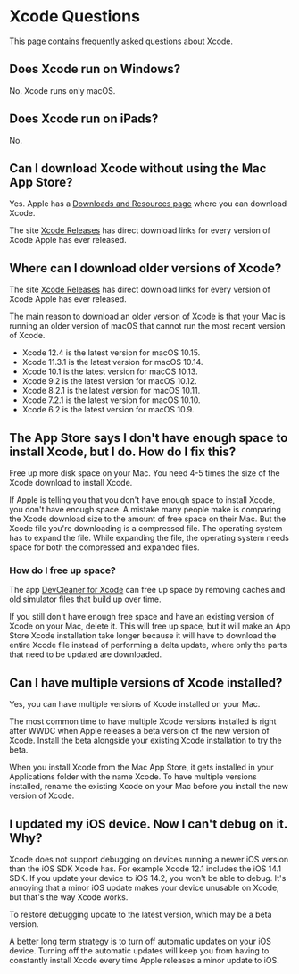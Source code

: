 # Xcode Questions

This page contains frequently asked questions about Xcode.

## Does Xcode run on Windows?

No. Xcode runs only macOS.

## Does Xcode run on iPads?

No.

## Can I download Xcode without using the Mac App Store?

Yes. Apple has a [Downloads and Resources page](https://developer.apple.com/xcode/resources/) where you can download Xcode.

The site [Xcode Releases](https://xcodereleases.com) has direct download links for every version of Xcode Apple has ever released.

## Where can I download older versions of Xcode?

The site [Xcode Releases](https://xcodereleases.com) has direct download links for every version of Xcode Apple has ever released.

The main reason to download an older version of Xcode is that your Mac is running an older version of macOS that cannot run the most recent version of Xcode.

* Xcode 12.4 is the latest version for macOS 10.15.
* Xcode 11.3.1 is the latest version for macOS 10.14.
* Xcode 10.1 is the latest version for macOS 10.13.
* Xcode 9.2 is the latest version for macOS 10.12.
* Xcode 8.2.1 is the latest version for macOS 10.11.
* Xcode 7.2.1 is the latest version for macOS 10.10.
* Xcode 6.2 is the latest version for macOS 10.9. 

## The App Store says I don't have enough space to install Xcode, but I do. How do I fix this?

Free up more disk space on your Mac. You need 4-5 times the size of the Xcode download to install Xcode.

If Apple is telling you that you don't have enough space to install Xcode, you don't have enough space. A mistake many people make is comparing the Xcode download size to the amount of free space on their Mac. But the Xcode file you're downloading is a compressed file. The operating system has to expand the file. While expanding the file, the operating system needs space for both the compressed and expanded files.

### How do I free up space?

The app [DevCleaner for Xcode](http://www.one-minute-games.com/portfolio/dev-cleaner/) can free up space by removing caches and old simulator files that build up over time.

If you still don't have enough free space and have an existing version of Xcode on your Mac, delete it. This will free up space, but it will make an App Store Xcode installation take longer because it will have to download the entire Xcode file instead of performing a delta update, where only the parts that need to be updated are downloaded.

## Can I have multiple versions of Xcode installed?

Yes, you can have multiple versions of Xcode installed on your Mac. 

The most common time to have multiple Xcode versions installed is right after WWDC when Apple releases a beta version of the new version of Xcode. Install the beta alongside your existing Xcode installation to try the beta.

When you install Xcode from the Mac App Store, it gets installed in your Applications folder with the name Xcode. To have multiple versions installed, rename the existing Xcode on your Mac before you install the new version of Xcode.

## I updated my iOS device. Now I can't debug on it. Why?

Xcode does not support debugging on devices running a newer iOS version than the iOS SDK Xcode has. For example Xcode 12.1 includes the iOS 14.1 SDK. If you update your device to iOS 14.2, you won't be able to debug. It's annoying that a minor iOS update makes your device unusable on Xcode, but that's the way Xcode works.

To restore debugging update to the latest version, which may be a beta version.

A better long term strategy is to turn off automatic updates on your iOS device. Turning off the automatic updates will keep you from having to constantly install Xcode every time Apple releases a minor update to iOS.
